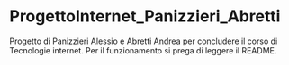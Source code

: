 # ProgettoInternet_Panizzieri_Abretti
  Progetto di Panizzieri Alessio e Abretti Andrea per concludere il corso di Tecnologie internet. Per il funzionamento si prega di leggere il README.
